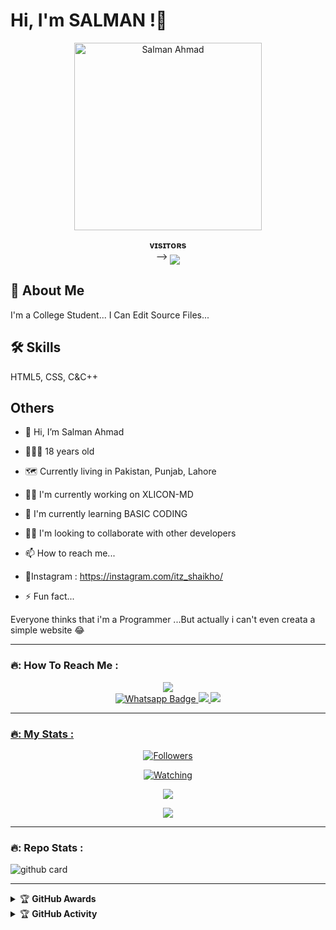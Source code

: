 # Hi, I'm SALMAN !👋

<p align="center">  
  <a href="https://github.com/salmanytofficial">
    <img alt="Salman Ahmad" height="300" src="https://avatars.githubusercontent.com/u/140977479?v=4">
  </a>
</p>
<p align="center">
    <b>ᴠɪsɪᴛᴏʀs</b><br>
 -->    <img align="middle" src="https://profile-counter.glitch.me/salmanytofficial/count.svg" />
</p>


## 📕 About Me
I'm a College Student...
I Can Edit Source Files...


## 🛠 Skills
HTML5, CSS, C&C++

## Others

- 👋 Hi, I’m Salman Ahmad

-  👨🏻‍🦱 18 years old

-  🗺 Currently living in Pakistan, Punjab, Lahore

- 👩‍💻 I'm currently working on XLICON-MD

- 🧠 I'm currently learning BASIC CODING

- 👯‍♀️ I'm looking to collaborate with other developers

- 📫 How to reach me...
 
- 🚩Instagram : https://instagram.com/itz_shaikho/

- ⚡️ Fun fact...

Everyone thinks that i'm a Programmer ...But actually i can't even creata a simple website 😂

---

### 🔥: How To Reach Me :
<p align="center">
<a href="https://youtube.com/@s4salmanyt"><img src="https://img.shields.io/badge/YouTube-ff0000?style=for-the-badge&logo=youtube&logoColor=ff000000&link=https://youtube.com/@s4salmanyt" /><br>
<a href="http://Wa.me/923184070915">
    <img src="https://img.shields.io/badge/Wa Pc-electric green?style=for-the-badge&logo=whatsapp&logoColor=white" alt="Whatsapp Badge"/>
  </a>
<a href="https://chat.whatsapp.com/EjsQvJNcFGVCSfaBEIxZm2"><img src="https://img.shields.io/badge/Wa Gc 1-25D366?style=for-the-badge&logo=whatsapp&logoColor=white" />
<a href="https://chat.whatsapp.com/IlXgZQKC7jy6IRluBdR6OU"><img src="https://img.shields.io/badge/Wa Gc 2-25D366?style=for-the-badge&logo=whatsapp&logoColor=white" />
</p>

---

### 🔥: My Stats :
<p align="center"><a href="https://github.com/salmanytofficial/followers"><img title="Followers" src="https://img.shields.io/github/followers/salmanytofficial?color=red&style=flat-square"></a></p>
<p align="center"><a href="https://komarev.com/ghpvc/?username=salmanytofficial&color=blue&style=flat-square&label=Profile+Views"><img title="Watching" src="https://komarev.com/ghpvc/?username=salmanytofficial&color=green&style=flat-square&label=Profile+View"></a>
</p>
<p align="center"><a href="https://github.com/salmanytofficial"><img src="https://github-readme-stats.vercel.app/api?username=salmanytofficial&show_icons=true&theme=radical"></a></p>
<p align="center"><a href="https://github.com/salmanytofficial"><img src="https://github-readme-stats.vercel.app/api/top-langs/?username=salmanytofficial&theme=radical&layout=compact"></a></p>

---

### 🔥: Repo Stats : 
![github card](https://github-readme-stats.vercel.app/api/pin/?username=salmanytofficial&repo=XLICON-MD&theme=radical)

---

<details>
    <summary>&#127942 <b>GitHub Awards</b></summary><br/>

![Github Trophy](https://github-profile-trophy.vercel.app/?username=salmanytofficial)

</details>

<details>
    <summary>&#127942 <b>GitHub Activity</b></summary><br/>

![Metrics](https://metrics.lecoq.io/salmanytofficialtemplate=classic&repositories.forks=true&languages=1&languages.colors=github&languages.threshold=0%25&config.timezone=Asia%2FKolkata)

</details> 

